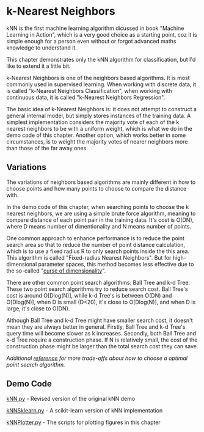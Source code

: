 # k-Nearest Neighbors

kNN is the first machine learning algorithm dicussed in book "Machine Learning in Action", which is a very good choice as a starting point, coz it is simple enough for a person even without or forgot advanced maths knowledge to understand it.

This chapter demonstrates only the kNN algorithm for classification, but I'd like to extend it a little bit.

k-Nearest Neighbors is one of the neighbors based algorithms. It is most commonly used in supervised learning. When working with discrete data, it is called "k-Nearest Neighbors Classification", when working with continuous data, it is called "k-Nearest Neighbors Regression".

The basic idea of k-Nearest Neighbors is: it does not attempt to construct a general internal model, but simply stores instances of the training data. A simplest implementation considers the majority vote of each of the k nearest neighbors to be with a uniform weight, which is what we do in the demo code of this chapter. Another option, which works better in some circumstances, is to weight the majority votes of nearer neighbors more than those of the far away ones.

## Variations

The variations of neighbors based algorithms are mainly different in how to choose points and how many points to choose to compare the distance with.

In the demo code of this chapter, when searching points to choose the k nearest neighbors, we are using a simple brute force algorithm, meaning to compare distance of each point pair in the training data. It's cost is O(DN), where D means number of dimentionality and N means number of points. 

One common approach to enhance performance is to reduce the point search area so that to reduce the number of point distance calculation, which is to use a fixed radius R to only search points inside the this area. This algorithm is called "Fixed-radius Nearest Neighbors". But for high-dimensional parameter spaces, this method becomes less effective due to the so-called "[curse of dimensionality](https://en.wikipedia.org/wiki/Curse_of_dimensionality)".

There are other common point search algorithms: Ball Tree and k-d Tree. These two point search algorithms try to reduce search cost. Ball Tree's cost is around O[Dlog(N)], while k-d Tree's is between O(DN) and O[Dlog(N)], when D is small (D<20), it's close to O[Dlog(N)], and when D is large, it's close to O(DN).

Although Ball Tree and k-d Tree might have smaller search cost, it doesn't mean they are always better in general. Firstly, Ball Tree and k-d Tree's query time will become slower as k increases. Secondly, both Ball Tree and k-d Tree require a construction phase. If N is relatively small, the cost of the construction phase might be larger than the total search cost they can save.

*Additional [reference](http://scikit-learn.org/stable/modules/neighbors.html#choice-of-nearest-neighbors-algorithm) for more trade-offs about how to choose a optimal point search algorithm.*

## Demo Code

[kNN.py](kNN.py) - Revised version of the original kNN demo

[kNNSklearn.py](kNNSklearn.py) - A scikit-learn version of kNN implementation

[kNNPlotter.py](kNNPlotter.py) - The scripts for plotting figures in this chapter